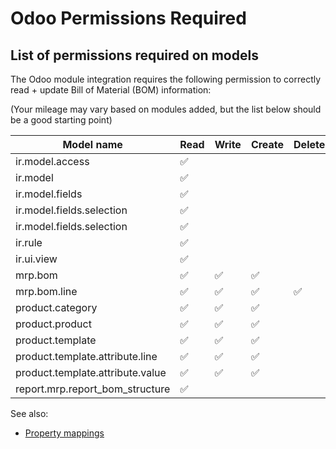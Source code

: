 # Odoo Permissions Required

## List of permissions required on models

The Odoo module integration requires the following permission to correctly read + update Bill of Material (BOM) information:

(Your mileage may vary based on modules added, but the list below should be a good starting point)

<table><thead><tr><th>Model name</th><th width="100">Read</th><th width="100">Write</th><th width="100">Create</th><th width="100">Delete</th></tr></thead><tbody><tr><td>ir.model.access</td><td><span data-gb-custom-inline data-tag="emoji" data-code="2705">✅</span></td><td></td><td></td><td></td></tr><tr><td>ir.model</td><td><span data-gb-custom-inline data-tag="emoji" data-code="2705">✅</span></td><td></td><td></td><td></td></tr><tr><td>ir.model.fields</td><td><span data-gb-custom-inline data-tag="emoji" data-code="2705">✅</span></td><td></td><td></td><td></td></tr><tr><td>ir.model.fields.selection</td><td><span data-gb-custom-inline data-tag="emoji" data-code="2705">✅</span></td><td></td><td></td><td></td></tr><tr><td>ir.model.fields.selection</td><td><span data-gb-custom-inline data-tag="emoji" data-code="2705">✅</span></td><td></td><td></td><td></td></tr><tr><td>ir.rule</td><td><span data-gb-custom-inline data-tag="emoji" data-code="2705">✅</span></td><td></td><td></td><td></td></tr><tr><td>ir.ui.view</td><td><span data-gb-custom-inline data-tag="emoji" data-code="2705">✅</span></td><td></td><td></td><td></td></tr><tr><td>mrp.bom</td><td><span data-gb-custom-inline data-tag="emoji" data-code="2705">✅</span></td><td><span data-gb-custom-inline data-tag="emoji" data-code="2705">✅</span></td><td><span data-gb-custom-inline data-tag="emoji" data-code="2705">✅</span></td><td></td></tr><tr><td>mrp.bom.line</td><td><span data-gb-custom-inline data-tag="emoji" data-code="2705">✅</span></td><td><span data-gb-custom-inline data-tag="emoji" data-code="2705">✅</span></td><td><span data-gb-custom-inline data-tag="emoji" data-code="2705">✅</span></td><td><span data-gb-custom-inline data-tag="emoji" data-code="2705">✅</span></td></tr><tr><td>product.category</td><td><span data-gb-custom-inline data-tag="emoji" data-code="2705">✅</span></td><td><span data-gb-custom-inline data-tag="emoji" data-code="2705">✅</span></td><td><span data-gb-custom-inline data-tag="emoji" data-code="2705">✅</span></td><td></td></tr><tr><td>product.product</td><td><span data-gb-custom-inline data-tag="emoji" data-code="2705">✅</span></td><td><span data-gb-custom-inline data-tag="emoji" data-code="2705">✅</span></td><td><span data-gb-custom-inline data-tag="emoji" data-code="2705">✅</span></td><td></td></tr><tr><td>product.template</td><td><span data-gb-custom-inline data-tag="emoji" data-code="2705">✅</span></td><td><span data-gb-custom-inline data-tag="emoji" data-code="2705">✅</span></td><td><span data-gb-custom-inline data-tag="emoji" data-code="2705">✅</span></td><td></td></tr><tr><td>product.template.attribute.line</td><td><span data-gb-custom-inline data-tag="emoji" data-code="2705">✅</span></td><td><span data-gb-custom-inline data-tag="emoji" data-code="2705">✅</span></td><td><span data-gb-custom-inline data-tag="emoji" data-code="2705">✅</span></td><td></td></tr><tr><td>product.template.attribute.value</td><td><span data-gb-custom-inline data-tag="emoji" data-code="2705">✅</span></td><td><span data-gb-custom-inline data-tag="emoji" data-code="2705">✅</span></td><td><span data-gb-custom-inline data-tag="emoji" data-code="2705">✅</span></td><td></td></tr><tr><td>report.mrp.report_bom_structure</td><td><span data-gb-custom-inline data-tag="emoji" data-code="2705">✅</span></td><td></td><td></td><td></td></tr></tbody></table>

See also:

* [Property mappings](broken-reference)

